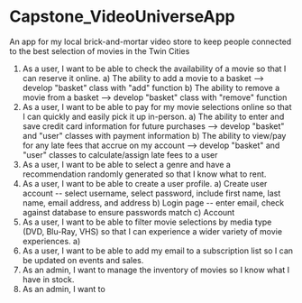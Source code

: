 # Capstone_VideoUniverseApp
An app for my local brick-and-mortar video store to keep people connected to the best selection of movies in the Twin Cities

1. As a user, I want to be able to check the availability of a movie so that I can reserve it online.
	a) The ability to add a movie to a basket --> develop "basket" class with "add" function
 	b) The ability to remove a movie from a basket --> develop "basket" class with "remove" function
2. As a user, I want to be able to pay for my movie selections online so that I can quickly and easily pick it up in-person.
	a) The ability to enter and save credit card information for future purchases --> develop "basket" and "user" classes with payment information
 	b) The ability to view/pay for any late fees that accrue on my account --> develop "basket" and "user" classes to calculate/assign late fees to a user
3. As a user, I want to be able to select a genre and have a recommendation randomly generated so that I know what to rent.
6. As a user, I want to be able to create a user profile.
	a) Create user account -- select username, select password, include first name, last name, email address, and address
	b) Login page -- enter email, check against database to ensure passwords match
	c) Account 
8. As a user, I want to be able to filter movie selections by media type (DVD, Blu-Ray, VHS) so that I can experience a wider variety of movie experiences.
	a)
9. As a user, I want to be able to add my email to a subscription list so I can be updated on events and sales.
10. As an admin, I want to manage the inventory of movies so I know what I have in stock.
11. As an admin, I want to 

